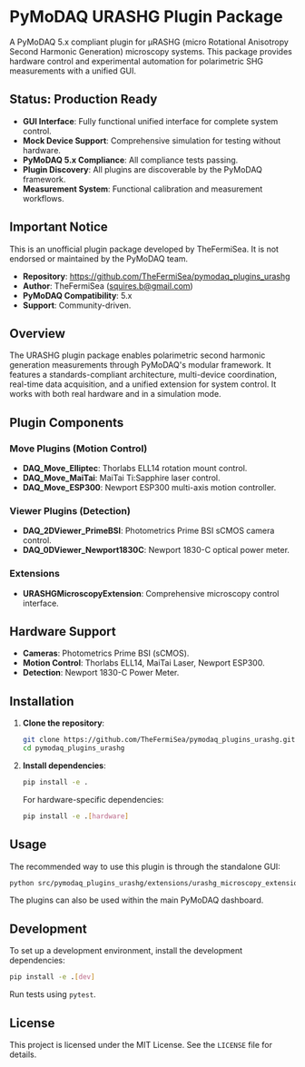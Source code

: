 # PyMoDAQ URASHG Plugin Package

A PyMoDAQ 5.x compliant plugin for μRASHG (micro Rotational Anisotropy Second Harmonic Generation) microscopy systems. This package provides hardware control and experimental automation for polarimetric SHG measurements with a unified GUI.

## Status: Production Ready

-   **GUI Interface**: Fully functional unified interface for complete system control.
-   **Mock Device Support**: Comprehensive simulation for testing without hardware.
-   **PyMoDAQ 5.x Compliance**: All compliance tests passing.
-   **Plugin Discovery**: All plugins are discoverable by the PyMoDAQ framework.
-   **Measurement System**: Functional calibration and measurement workflows.

## Important Notice

This is an unofficial plugin package developed by TheFermiSea. It is not endorsed or maintained by the PyMoDAQ team.

-   **Repository**: https://github.com/TheFermiSea/pymodaq_plugins_urashg
-   **Author**: TheFermiSea (squires.b@gmail.com)
-   **PyMoDAQ Compatibility**: 5.x
-   **Support**: Community-driven.

## Overview

The URASHG plugin package enables polarimetric second harmonic generation measurements through PyMoDAQ's modular framework. It features a standards-compliant architecture, multi-device coordination, real-time data acquisition, and a unified extension for system control. It works with both real hardware and in a simulation mode.

## Plugin Components

### Move Plugins (Motion Control)
-   **DAQ_Move_Elliptec**: Thorlabs ELL14 rotation mount control.
-   **DAQ_Move_MaiTai**: MaiTai Ti:Sapphire laser control.
-   **DAQ_Move_ESP300**: Newport ESP300 multi-axis motion controller.

### Viewer Plugins (Detection)
-   **DAQ_2DViewer_PrimeBSI**: Photometrics Prime BSI sCMOS camera control.
-   **DAQ_0DViewer_Newport1830C**: Newport 1830-C optical power meter.

### Extensions
-   **URASHGMicroscopyExtension**: Comprehensive microscopy control interface.

## Hardware Support

-   **Cameras**: Photometrics Prime BSI (sCMOS).
-   **Motion Control**: Thorlabs ELL14, MaiTai Laser, Newport ESP300.
-   **Detection**: Newport 1830-C Power Meter.

## Installation

1.  **Clone the repository**:
    ```bash
    git clone https://github.com/TheFermiSea/pymodaq_plugins_urashg.git
    cd pymodaq_plugins_urashg
    ```
2.  **Install dependencies**:
    ```bash
    pip install -e .
    ```
    For hardware-specific dependencies:
    ```bash
    pip install -e .[hardware]
    ```

## Usage

The recommended way to use this plugin is through the standalone GUI:

```bash
python src/pymodaq_plugins_urashg/extensions/urashg_microscopy_extension.py
```

The plugins can also be used within the main PyMoDAQ dashboard.

## Development

To set up a development environment, install the development dependencies:

```bash
pip install -e .[dev]
```

Run tests using `pytest`.

## License

This project is licensed under the MIT License. See the `LICENSE` file for details.
